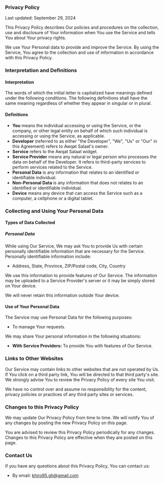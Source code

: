 ### Privacy Policy

Last updated: September 29, 2024

This Privacy Policy describes Our policies and procedures on the collection, use and disclosure of Your information when You use the Service and tells You about Your privacy rights.

We use Your Personal data to provide and improve the Service. By using the Service, You agree to the collection and use of information in accordance with this Privacy Policy.

### Interpretation and Definitions

#### Interpretation
The words of which the initial letter is capitalized have meanings defined under the following conditions. The following definitions shall have the same meaning regardless of whether they appear in singular or in plural.

#### Definitions

- **You** means the individual accessing or using the Service, or the company, or other legal entity on behalf of which such individual is accessing or using the Service, as applicable.
- **Developer** (referred to as either "the Developer", "We", "Us" or "Our" in this Agreement) refers to Awqat Salaat's owner.
- **Service** refers to the Awqat Salaat widget.
- **Service Provider** means any natural or legal person who processes the data on behalf of the Developer. It refers to third-party services to perform services related to the Service.
- **Personal Data** is any information that relates to an identified or identifiable individual.
- **Non-Personal Data** is any information that does not relates to an identified or identifiable individual.
- **Device** means any device that can access the Service such as a computer, a cellphone or a digital tablet.

### Collecting and Using Your Personal Data

#### Types of Data Collected

##### Personal Data

While using Our Service, We may ask You to provide Us with certain personally identifiable information that are necessary for the Service. Personally identifiable information include:

- Address, State, Province, ZIP/Postal code, City, Country

We use this information to provide features of Our Service. The information may be uploaded to a Service Provider's server or it may be simply stored on Your device.

We will never retain this information outside Your device.

#### Use of Your Personal Data

The Service may use Personal Data for the following purposes:

- To manage Your requests.

We may share Your personal information in the following situations:

- **With Service Providers:** To provide You with features of Our Service.

### Links to Other Websites

Our Service may contain links to other websites that are not operated by Us. If You click on a third party link, You will be directed to that third party's site. We strongly advise You to review the Privacy Policy of every site You visit.

We have no control over and assume no responsibility for the content, privacy policies or practices of any third party sites or services.

### Changes to this Privacy Policy

We may update Our Privacy Policy from time to time. We will notify You of any changes by posting the new Privacy Policy on this page.

You are advised to review this Privacy Policy periodically for any changes. Changes to this Privacy Policy are effective when they are posted on this page.

### Contact Us

If you have any questions about this Privacy Policy, You can contact us:

- By email: khiro95.gh@gmail.com